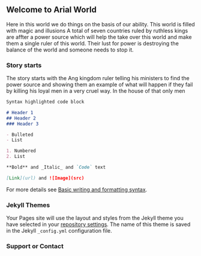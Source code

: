 ## Welcome to Arial World

Here in this world we do things on the basis of our ability. This world is filled with magic and illusions A total of seven countries ruled by ruthless kings are affter a power source which will help the take over this world and make them a single ruler of this world. 
Their lust for power is destroying the balance of the world and someone needs to stop it. 


### Story starts
The story starts with the Ang kingdom ruler telling his ministers to find the power source and showing them an example of what will happen if they fail by killing his loyal men in a very cruel way. In the house of that only men 
```markdown
Syntax highlighted code block

# Header 1
## Header 2
### Header 3

- Bulleted
- List

1. Numbered
2. List

**Bold** and _Italic_ and `Code` text

[Link](url) and ![Image](src)
```

For more details see [Basic writing and formatting syntax](https://docs.github.com/en/github/writing-on-github/getting-started-with-writing-and-formatting-on-github/basic-writing-and-formatting-syntax).

### Jekyll Themes

Your Pages site will use the layout and styles from the Jekyll theme you have selected in your [repository settings](https://github.com/GShubh109/gshubh109.github.io/settings/pages). The name of this theme is saved in the Jekyll `_config.yml` configuration file.

### Support or Contact

